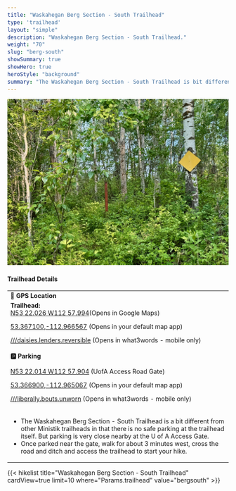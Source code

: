 ```yaml
---
title: "Waskahegan Berg Section - South Trailhead"
type: 'trailhead'
layout: "simple"
description: "Waskahegan Berg Section - South Trailhead."
weight: "70"
slug: "berg-south"
showSummary: true
showHero: true
heroStyle: "background"
summary: "The Waskahegan Berg Section - South Trailhead is bit different from other Ministik trailheads in that there is no safe parking at the trailhead itself. But parking is very close nearby at the U of A Access Gate. Once parked near the gate, walk for about 3 minutes west, cross the road and ditch and access the trailhead to start your hike."
---
```

<div class="flex flex-col text-surface shadow-secondary-1 dark:bg-surface-dark dark:text-white max-w-max lg:flex-row h-auto sm:pb-10">
<div class="w-full lg:w-1/2">

![Waskahegan Berg Section - South Trailhead](featured-waskaheganBergSouth.jpg "Waskahegan Berg Section - South Trailhead")


</div>
  <div class="flex flex-col justify-start pl-5 lg:w-1/2">
    <h4 class="text-xl font-large mt-0">Trailhead Details</h4>
      <table width=100% class="w-full">
      <tbody>
        <tr>
          <td valign="top" width="100%" class="mb-2 text-base" colspan="2"><b>🧭 GPS Location</b></td>
        </tr>
        <tr>
          <td valign="top" colspan="2" class="my-4 text-base"><b>Trailhead:</b></br> <a href="https://maps.app.goo.gl/U5CtkTNvsuVEa32s9" target="_blank">N53 22.026 W112 57.994</a>(Opens in Google Maps)</br>
          <p><a href="geo:53.367100,-112.966567">53.367100,-112.966567</a> (Opens in your default map app)</p>
          <p><a href="w3w://show?threewords=daisies.lenders.reversible">///daisies.lenders.reversible</a> (Opens in what3words - mobile only)</p>
          </td>
        </tr>
        <tr>
          <td valign="top" class="mb-2 text-base"><b>🅿️ Parking</b></br></br> <a href="https://maps.app.goo.gl/p6NFvhybbCuPJVet9" target="_blank">N53 22.014 W112 57.904</a> (UofA Access Road Gate)</br>
          <p><a href="geo:53.366900,-112.965067">53.366900,-112.965067</a> (Opens in your default map app)</p>
          <p><a href="w3w://show?threewords=liberally.bouts.unworn">///liberally.bouts.unworn</a> (Opens in what3words - mobile only)</p></td>
        </tr>
        <tr>
          <td valign="top" colspan="2" class="my-4 text-base"><ul><li>The Waskahegan Berg Section - South Trailhead is a bit different from other Ministik trailheads in that there is no safe parking at the trailhead itself. But parking is very close nearby at the U of A Access Gate.</li>
          <li>Once parked near the gate, walk for about 3 minutes west, cross the road and ditch and access the trailhead to start your hike.</li></ul></td>
        </tr>
      </tbody>
      </table>
  </div>
</div>
{{< hikelist title="Waskahegan Berg Section - South Trailhead" cardView=true limit=10 where="Params.trailhead" value="bergsouth" >}}